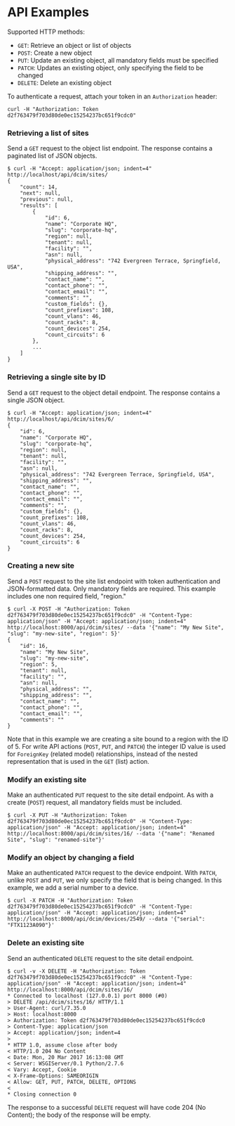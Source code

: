 # API Examples

Supported HTTP methods:

* `GET`: Retrieve an object or list of objects
* `POST`: Create a new object
* `PUT`: Update an existing object, all mandatory fields must be specified
* `PATCH`: Updates an existing object, only specifying the field to be changed
* `DELETE`: Delete an existing object

To authenticate a request, attach your token in an `Authorization` header:

```
curl -H "Authorization: Token d2f763479f703d80de0ec15254237bc651f9cdc0"
```

### Retrieving a list of sites

Send a `GET` request to the object list endpoint. The response contains a paginated list of JSON objects.

```
$ curl -H "Accept: application/json; indent=4" http://localhost/api/dcim/sites/
{
    "count": 14,
    "next": null,
    "previous": null,
    "results": [
        {
            "id": 6,
            "name": "Corporate HQ",
            "slug": "corporate-hq",
            "region": null,
            "tenant": null,
            "facility": "",
            "asn": null,
            "physical_address": "742 Evergreen Terrace, Springfield, USA",
            "shipping_address": "",
            "contact_name": "",
            "contact_phone": "",
            "contact_email": "",
            "comments": "",
            "custom_fields": {},
            "count_prefixes": 108,
            "count_vlans": 46,
            "count_racks": 8,
            "count_devices": 254,
            "count_circuits": 6
        },
        ...
    ]
}
```

### Retrieving a single site by ID

Send a `GET` request to the object detail endpoint. The response contains a single JSON object.

```
$ curl -H "Accept: application/json; indent=4" http://localhost/api/dcim/sites/6/
{
    "id": 6,
    "name": "Corporate HQ",
    "slug": "corporate-hq",
    "region": null,
    "tenant": null,
    "facility": "",
    "asn": null,
    "physical_address": "742 Evergreen Terrace, Springfield, USA",
    "shipping_address": "",
    "contact_name": "",
    "contact_phone": "",
    "contact_email": "",
    "comments": "",
    "custom_fields": {},
    "count_prefixes": 108,
    "count_vlans": 46,
    "count_racks": 8,
    "count_devices": 254,
    "count_circuits": 6
}
```

### Creating a new site

Send a `POST` request to the site list endpoint with token authentication and JSON-formatted data. Only mandatory fields are required. This example includes one non required field, "region."

```
$ curl -X POST -H "Authorization: Token d2f763479f703d80de0ec15254237bc651f9cdc0" -H "Content-Type: application/json" -H "Accept: application/json; indent=4" http://localhost:8000/api/dcim/sites/ --data '{"name": "My New Site", "slug": "my-new-site", "region": 5}'
{
    "id": 16,
    "name": "My New Site",
    "slug": "my-new-site",
    "region": 5,
    "tenant": null,
    "facility": "",
    "asn": null,
    "physical_address": "",
    "shipping_address": "",
    "contact_name": "",
    "contact_phone": "",
    "contact_email": "",
    "comments": ""
}
```
Note that in this example we are creating a site bound to a region with the ID of 5. For write API actions (`POST`, `PUT`, and `PATCH`) the integer ID value is used for `ForeignKey` (related model) relationships, instead of the nested representation that is used in the `GET` (list) action.

### Modify an existing site

Make an authenticated `PUT` request to the site detail endpoint. As with a create (`POST`) request, all mandatory fields must be included.

```
$ curl -X PUT -H "Authorization: Token d2f763479f703d80de0ec15254237bc651f9cdc0" -H "Content-Type: application/json" -H "Accept: application/json; indent=4" http://localhost:8000/api/dcim/sites/16/ --data '{"name": "Renamed Site", "slug": "renamed-site"}'
```

### Modify an object by changing a field

Make an authenticated `PATCH` request to the device endpoint. With `PATCH`, unlike `POST` and `PUT`, we only specify the field that is being changed. In this example, we add a serial number to a device.
```
$ curl -X PATCH -H "Authorization: Token d2f763479f703d80de0ec15254237bc651f9cdc0" -H "Content-Type: application/json" -H "Accept: application/json; indent=4" http://localhost:8000/api/dcim/devices/2549/ --data '{"serial": "FTX1123A090"}'
```

### Delete an existing site

Send an authenticated `DELETE` request to the site detail endpoint.

```
$ curl -v -X DELETE -H "Authorization: Token d2f763479f703d80de0ec15254237bc651f9cdc0" -H "Content-Type: application/json" -H "Accept: application/json; indent=4" http://localhost:8000/api/dcim/sites/16/
* Connected to localhost (127.0.0.1) port 8000 (#0)
> DELETE /api/dcim/sites/16/ HTTP/1.1
> User-Agent: curl/7.35.0
> Host: localhost:8000
> Authorization: Token d2f763479f703d80de0ec15254237bc651f9cdc0
> Content-Type: application/json
> Accept: application/json; indent=4
>
* HTTP 1.0, assume close after body
< HTTP/1.0 204 No Content
< Date: Mon, 20 Mar 2017 16:13:08 GMT
< Server: WSGIServer/0.1 Python/2.7.6
< Vary: Accept, Cookie
< X-Frame-Options: SAMEORIGIN
< Allow: GET, PUT, PATCH, DELETE, OPTIONS
<
* Closing connection 0
```

The response to a successful `DELETE` request will have code 204 (No Content); the body of the response will be empty.
